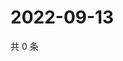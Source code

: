 # 2022-09-13

共 0 条

<!-- BEGIN WEIBO -->
<!-- 最后更新时间 Tue Sep 13 2022 03:15:56 GMT+0800 (China Standard Time) -->

<!-- END WEIBO -->
